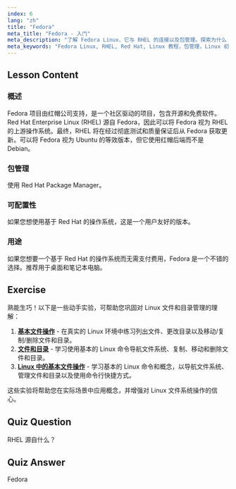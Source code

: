 ```yaml
---
index: 6
lang: "zh"
title: "Fedora"
meta_title: "Fedora - 入门"
meta_description: "了解 Fedora Linux、它与 RHEL 的连接以及包管理。探索为什么 Fedora 是一个适合初学者和桌面的优秀免费基于 Red Hat 的操作系统。"
meta_keywords: "Fedora Linux, RHEL, Red Hat, Linux 教程，包管理，Linux 初学者，Linux 指南，免费操作系统"
---
```


## Lesson Content

### 概述

Fedora 项目由红帽公司支持，是一个社区驱动的项目，包含开源和免费软件。Red Hat Enterprise Linux (RHEL) 源自 Fedora，因此可以将 Fedora 视为 RHEL 的上游操作系统。最终，RHEL 将在经过彻底测试和质量保证后从 Fedora 获取更新。可以将 Fedora 视为 Ubuntu 的等效版本，但它使用红帽后端而不是 Debian。

### 包管理

使用 Red Hat Package Manager。

### 可配置性

如果您想使用基于 Red Hat 的操作系统，这是一个用户友好的版本。

### 用途

如果您想要一个基于 Red Hat 的操作系统而无需支付费用，Fedora 是一个不错的选择。推荐用于桌面和笔记本电脑。

## Exercise

熟能生巧！以下是一些动手实验，可帮助您巩固对 Linux 文件和目录管理的理解：

1. **[基本文件操作](https://labex.io/zh/labs/linux-basic-files-operations-270248)** - 在真实的 Linux 环境中练习列出文件、更改目录以及移动/复制/删除文件和目录。
2. **[文件和目录](https://labex.io/zh/labs/linux-files-and-directories-270246)** - 学习使用基本的 Linux 命令导航文件系统、复制、移动和删除文件和目录。
3. **[Linux 中的基本文件操作](https://labex.io/zh/labs/linux-basic-file-operations-in-linux-18001)** - 学习基本的 Linux 命令和概念，以导航文件系统、管理文件和目录以及使用命令行快捷方式。

这些实验将帮助您在实际场景中应用概念，并增强对 Linux 文件系统操作的信心。

## Quiz Question

RHEL 源自什么？

## Quiz Answer

Fedora
